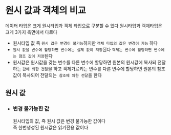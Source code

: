 # 원시 값과 객체의 비교

데이터 타입은 크게 원시타입과 객체 타입으로 구분할 수 있다
원시타입과 객체타입은 크게 3가지 측면에서 다르다

- 원시타입 값 즉 `원시 값은 변경이 불가능`하지만 `객체 타입의 값은 변경이 가능` 하다
- `원시 값을 변수에 할당하면 변수에는 실제 값이 저장`된다 `객체는 변수에 할당하면 변수에는 참조 값이 저장`된다
- 원시값은 원시값을 갖는 변수를 다른 변수에 할당하면 원본의 원시값에 복사되 전달하는 `값에 의한 전달`을 하고 객체가르키는 변수를 다른 변수에 할당하면 원본의 참조값이 복사되어 전달되는` 참조에 의한 전달`을 한다

## 원시 값

- ### 변경 불가능한 값
  원시타입의 값, 즉 원시 값은 변경 불가능한 값이다  
   즉 한번생성된 원시값은 읽기전용 값이다
